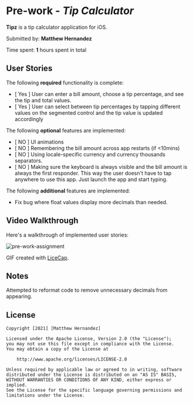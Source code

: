 # Pre-work - *Tip Calculator*

**Tipz** is a tip calculator application for iOS.

Submitted by: **Matthew Hernandez**

Time spent: **1** hours spent in total

## User Stories

The following **required** functionality is complete:

* [ Yes ] User can enter a bill amount, choose a tip percentage, and see the tip and total values.
* [ Yes ] User can select between tip percentages by tapping different values on the segmented control and the tip value is updated accordingly

The following **optional** features are implemented:

* [ NO ] UI animations
* [  NO ] Remembering the bill amount across app restarts (if <10mins)
* [ NO ] Using locale-specific currency and currency thousands separators.
* [ NO ] Making sure the keyboard is always visible and the bill amount is always the first responder. This way the user doesn't have to tap anywhere to use this app. Just launch the app and start typing.

The following **additional** features are implemented:

- Fix bug where float values display more decimals than needed. 

## Video Walkthrough

Here's a walkthrough of implemented user stories:

![pre-work-assignment](https://github.com/mattlations/testflight-codepath/blob/main/prework.gif)

GIF created with [LiceCap](http://www.cockos.com/licecap/).

## Notes

Attempted to reformat code to remove unnecessary decimals from appearing. 

## License

    Copyright [2021] [Matthew Hernandez]

    Licensed under the Apache License, Version 2.0 (the "License");
    you may not use this file except in compliance with the License.
    You may obtain a copy of the License at

        http://www.apache.org/licenses/LICENSE-2.0

    Unless required by applicable law or agreed to in writing, software
    distributed under the License is distributed on an "AS IS" BASIS,
    WITHOUT WARRANTIES OR CONDITIONS OF ANY KIND, either express or implied.
    See the License for the specific language governing permissions and
    limitations under the License.
